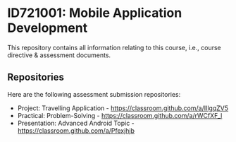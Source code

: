 # ID721001: Mobile Application Development

This repository contains all information relating to this course, i.e., course directive & assessment documents.

## Repositories

Here are the following assessment submission repositories:

- Project: Travelling Application - https://classroom.github.com/a/IIlgqZV5
- Practical: Problem-Solving - https://classroom.github.com/a/rWCfXF_l
- Presentation: Advanced Android Topic - https://classroom.github.com/a/Pfexjhjb
